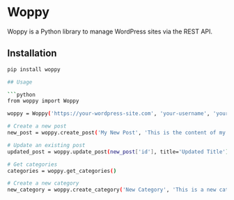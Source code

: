# Woppy

Woppy is a Python library to manage WordPress sites via the REST API.

## Installation

```bash
pip install woppy

## Usage

```python
from woppy import Woppy

woppy = Woppy('https://your-wordpress-site.com', 'your-username', 'your-password')

# Create a new post
new_post = woppy.create_post('My New Post', 'This is the content of my new post')

# Update an existing post
updated_post = woppy.update_post(new_post['id'], title='Updated Title')

# Get categories
categories = woppy.get_categories()

# Create a new category
new_category = woppy.create_category('New Category', 'This is a new category')
